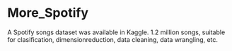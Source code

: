 # More_Spotify
A Spotify songs dataset was available in Kaggle. 1.2 million songs, suitable for clasification, dimensionreduction, data cleaning, data wrangling, etc.
